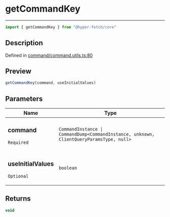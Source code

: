 

# getCommandKey

<div class="api-docs__separator" data-reactroot="">

---

</div><div class="api-docs__import" data-reactroot="">

```ts
import { getCommandKey } from "@hyper-fetch/core"
```

</div><div class="api-docs__section">

## Description

</div><div class="api-docs__description"><span class="api-docs__do-not-parse">



</span></div><p class="api-docs__definition">

Defined in [command/command.utils.ts:80](https://github.com/BetterTyped/hyper-fetch/blob/0bdb96c0/packages/core/src/command/command.utils.ts#L80)

</p><div class="api-docs__section">

## Preview

</div><div class="api-docs__preview fn">

```ts
getCommandKey(command, useInitialValues)
```

</div><div class="api-docs__section">

## Parameters

</div><div class="api-docs__parameters"><table><thead><tr><th>Name</th><th>Type</th></tr></thead><tbody><tr param-data="command"><td class="api-docs__param-name required">

### command 

`Required`

</td><td class="api-docs__param-type">

`CommandInstance | CommandDump<CommandInstance, unknown, ClientQueryParamsType, null>`

</td></tr><tr param-data="useInitialValues"><td class="api-docs__param-name optional">

### useInitialValues 

`Optional`

</td><td class="api-docs__param-type">

`boolean`

</td></tr></tbody></table></div><div class="api-docs__section">

## Returns

</div><div class="api-docs__returns">

```ts
void
```

</div>